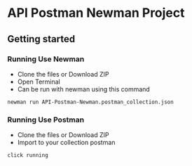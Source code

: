 # API Postman Newman Project

## Getting started 
### Running Use Newman
- Clone the files or Download ZIP
- Open Terminal
- Can be run with newman using this command
```
newman run API-Postman-Newman.postman_collection.json
```
### Running Use Postman
- Clone the files or Download ZIP
- Import to your collection postman
```
click running 
```
